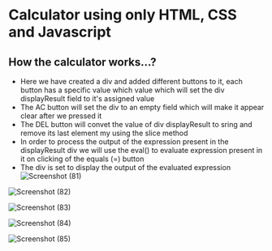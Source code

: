 # Calculator using only HTML, CSS and Javascript   
## How the calculator works...?  
- Here we have created a div and added different buttons to it, each button has a specific value which value which will set the div displayResult field to it's assigned value
- The AC button will set the div to an empty field which will make it appear clear after we pressed it
- The DEL button will convet the value of div displayResult to sring and remove its last element my using the slice method
- In order to process the output of the expression present in the displayResult div we will use the eval() to evaluate expression present in it on clicking of the equals (=) button
- The div is set to display the output of the evaluated expression 
![Screenshot (81)](https://github.com/learning-project-01/bookstore-app/assets/130679461/fd358acb-b294-4c1a-afc4-a8f4dadbcdc2)  

![Screenshot (82)](https://github.com/learning-project-01/bookstore-app/assets/130679461/87cf7738-2de5-4989-a2a1-01e01131faea)  

![Screenshot (83)](https://github.com/learning-project-01/bookstore-app/assets/130679461/aff3f5df-f87f-4a2d-8c0e-a64fc7d7d785)   
 
![Screenshot (84)](https://github.com/learning-project-01/bookstore-app/assets/130679461/74a6e798-9d40-45de-a0db-03a3fd74223e)  

![Screenshot (85)](https://github.com/learning-project-01/bookstore-app/assets/130679461/7ee72dd8-7ab3-47e5-884e-143775d2f651)

